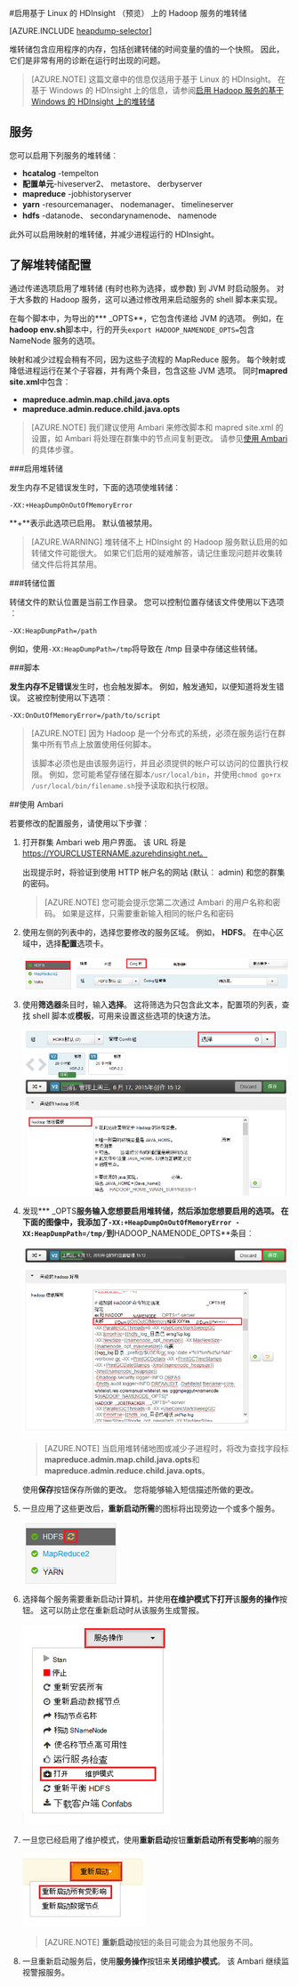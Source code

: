 <properties
    pageTitle="启用在 HDInsight 上的 Hadoop 服务的堆转储 |Microsoft Azure"
    description="启用对 Hadoop 的基于 Linux 的 HDInsight 群集服务为调试和分析堆转储。"
    services="hdinsight"
    documentationCenter=""
    authors="Blackmist"
    manager="jhubbard"
    editor="cgronlun"
    tags="azure-portal"/>

<tags
    ms.service="hdinsight"
    ms.workload="big-data"
    ms.tgt_pltfrm="na"
    ms.devlang="na"
    ms.topic="article"
    ms.date="09/27/2016"
    ms.author="larryfr"/>


#<a name="enable-heap-dumps-for-hadoop-services-on-linux-based-hdinsight-preview"></a>启用基于 Linux 的 HDInsight （预览） 上的 Hadoop 服务的堆转储

[AZURE.INCLUDE [heapdump-selector](../../includes/hdinsight-selector-heap-dump.md)]

堆转储包含应用程序的内存，包括创建转储的时间变量的值的一个快照。 因此，它们是非常有用的诊断在运行时出现的问题。

> [AZURE.NOTE] 这篇文章中的信息仅适用于基于 Linux 的 HDInsight。 在基于 Windows 的 HDInsight 上的信息，请参阅[启用 Hadoop 服务的基于 Windows 的 HDInsight 上的堆转储](hdinsight-hadoop-collect-debug-heap-dumps.md)

## <a name="whichServices"></a>服务

您可以启用下列服务的堆转储︰

*  **hcatalog** -tempelton
*  **配置单元**-hiveserver2、 metastore、 derbyserver
*  **mapreduce** -jobhistoryserver
*  **yarn** -resourcemanager、 nodemanager、 timelineserver
*  **hdfs** -datanode、 secondarynamenode、 namenode

此外可以启用映射的堆转储，并减少进程运行的 HDInsight。

## <a name="configuration"></a>了解堆转储配置

通过传递选项启用了堆转储 (有时也称为选择，或参数) 到 JVM 时启动服务。 对于大多数的 Hadoop 服务，这可以通过修改用来启动服务的 shell 脚本来实现。

在每个脚本中，为导出的**\* \_OPTS**，它包含传递给 JVM 的选项。 例如，在**hadoop env.sh**脚本中，行的开头`export HADOOP_NAMENODE_OPTS=`包含 NameNode 服务的选项。

映射和减少过程会稍有不同，因为这些子流程的 MapReduce 服务。 每个映射或降低进程运行在某个子容器，并有两个条目，包含这些 JVM 选项。 同时**mapred site.xml**中包含︰

* **mapreduce.admin.map.child.java.opts**
* **mapreduce.admin.reduce.child.java.opts**

> [AZURE.NOTE] 我们建议使用 Ambari 来修改脚本和 mapred site.xml 的设置，如 Ambari 将处理在群集中的节点间复制更改。 请参见[使用 Ambari](#using-ambari)的具体步骤。

###<a name="enable-heap-dumps"></a>启用堆转储

发生内存不足错误发生时，下面的选项使堆转储︰

    -XX:+HeapDumpOnOutOfMemoryError

**+**表示此选项已启用。 默认值被禁用。

> [AZURE.WARNING] 堆转储不上 HDInsight 的 Hadoop 服务默认启用的如转储文件可能很大。 如果它们启用的疑难解答，请记住重现问题并收集转储文件后将其禁用。

###<a name="dump-location"></a>转储位置

转储文件的默认位置是当前工作目录。 您可以控制位置存储该文件使用以下选项︰

    -XX:HeapDumpPath=/path

例如，使用`-XX:HeapDumpPath=/tmp`将导致在 /tmp 目录中存储这些转储。

###<a name="scripts"></a>脚本

**发生内存不足错误**发生时，也会触发脚本。 例如，触发通知，以便知道将发生错误。 这被控制使用以下选项︰

    -XX:OnOutOfMemoryError=/path/to/script

> [AZURE.NOTE] 因为 Hadoop 是一个分布式的系统，必须在服务运行在群集中所有节点上放置使用任何脚本。
>
> 该脚本必须也是由该服务运行，并且必须提供的帐户可以访问的位置执行权限。 例如，您可能希望存储在脚本`/usr/local/bin`，并使用`chmod go+rx /usr/local/bin/filename.sh`授予读取和执行权限。

##<a name="using-ambari"></a>使用 Ambari

若要修改的配置服务，请使用以下步骤︰

1. 打开群集 Ambari web 用户界面。 该 URL 将是 https://YOURCLUSTERNAME.azurehdinsight.net。

    出现提示时，将验证到使用 HTTP 帐户名的网站 (默认︰ admin) 和您的群集的密码。

    > [AZURE.NOTE] 您可能会提示您第二次通过 Ambari 的用户名称和密码。 如果是这样，只需要重新输入相同的帐户名和密码

2. 使用左侧的列表中的，选择您要修改的服务区域。 例如， **HDFS**。 在中心区域中，选择**配置**选项卡。

    ![Ambari web HDFS 配置选项卡已选中的图像](./media/hdinsight-hadoop-heap-dump-linux/serviceconfig.png)

3. 使用**筛选器**条目时，输入**选择**。 这将筛选为只包含此文本，配置项的列表，查找 shell 脚本或**模板**，可用来设置这些选项的快速方法。

    ![筛选的列表](./media/hdinsight-hadoop-heap-dump-linux/filter.png)

4. 发现**\* \_OPTS**服务输入您想要启用堆转储，然后添加您想要启用的选项。 在下面的图像中，我添加了`-XX:+HeapDumpOnOutOfMemoryError -XX:HeapDumpPath=/tmp/`到**HADOOP\_NAMENODE\_OPTS**条目︰

    ![与-XX HADOOP_NAMENODE_OPTS: + HeapDumpOnOutOfMemoryError-XX: = HeapDumpPath/tmp /](./media/hdinsight-hadoop-heap-dump-linux/opts.png)

    > [AZURE.NOTE] 当启用堆转储地图或减少子进程时，将改为查找字段标**mapreduce.admin.map.child.java.opts**和**mapreduce.admin.reduce.child.java.opts**。

    使用**保存**按钮保存所做的更改。 您将能够输入短信描述所做的更改。

5. 一旦应用了这些更改后，**重新启动所需**的图标将出现旁边一个或多个服务。

    ![重新启动所需的图标，然后重新启动按钮](./media/hdinsight-hadoop-heap-dump-linux/restartrequiredicon.png)

6. 选择每个服务需要重新启动计算机，并使用**在维护模式下打开**该**服务的操作**按钮。 这可以防止您在重新启动时从该服务生成警报。

    ![打开维护模式菜单](./media/hdinsight-hadoop-heap-dump-linux/maintenancemode.png)

7. 一旦您已经启用了维护模式，使用**重新启动**按钮**重新启动所有受影响**的服务

    ![重新启动受影响的所有项](./media/hdinsight-hadoop-heap-dump-linux/restartbutton.png)

    > [AZURE.NOTE] **重新启动**按钮的条目可能会为其他服务不同。

8. 一旦重新启动服务后，使用**服务操作**按钮来**关闭维护模式**。 该 Ambari 继续监视警报服务。
